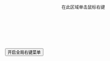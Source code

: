 <div class="layui-bg-gray" style="height: 260px; text-align: center;" id="ID-dropdown-demo-contextmenu">
  <span class="layui-font-gray" style="position: relative; top:50%;">在此区域单击鼠标右键</span>
</div>

<button class="layui-btn" style="margin-top: 15px;" lay-on="contextmenu">
  开启全局右键菜单
</button>

<script>
layui.use(function(){
  var dropdown = layui.dropdown;
  var util = layui.util;

  // 右键菜单
  dropdown.render({
    elem: '#ID-dropdown-demo-contextmenu', // 也可绑定到 document，从而重置整个右键
    trigger: 'contextmenu', // contextmenu
    isAllowSpread: false, // 禁止菜单组展开收缩
    style: 'width: 200px', // 定义宽度，默认自适应
    data: [{
      title: 'menu item 1',
      id: 'test'
    }, {
      title: 'Printing',
      id: 'print'
    },{
      title: 'Reload',
      id: 'reload'
    },{type:'-'},{
      title: 'menu item 3',
      id: '#3',
      child: [{
        title: 'menu item 3-1',
        id: '#1'
      },{
        title: 'menu item 3-2',
        id: '#2'
      },{
        title: 'menu item 3-3',
        id: '#3'
      }]
    },
    {type: '-'},
    {
      title: 'menu item 4',
      id: ''
    },{
      title: 'menu item 5',
      id: '#1'
    },{
      title: 'menu item 6',
      id: '#1'
    }],
    click: function(obj, othis){
      if(obj.id === 'test'){
        layer.msg('click');
      } else if(obj.id === 'print'){
        window.print();
      } else if(obj.id === 'reload'){
        location.reload();
      }
    }
  });

  // 其他操作
  util.event('lay-on', {
    // 全局右键菜单
    contextmenu: function(othis){
      var ID = 'ID-dropdown-demo-contextmenu';
      if(!othis.data('open')){
        dropdown.reload(ID, {
          elem: document // 将事件直接绑定到 document
        });
        layer.msg('已开启全局右键菜单，请尝试在页面任意处单击右键。')
        othis.html('取消全局右键菜单');
        othis.data('open', true);
      } else {
        dropdown.reload(ID, {
          elem: '#'+ ID // 重新绑定到指定元素上
        });
        layer.msg('已取消全局右键菜单，恢复默认右键菜单')
        othis.html('开启全局右键菜单');
        othis.data('open', false);
      }
    }
  });
});
</script>